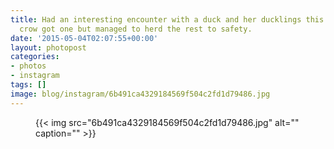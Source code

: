 ```yaml
---
title: Had an interesting encounter with a duck and her ducklings this morning. A
  crow got one but managed to herd the rest to safety.
date: '2015-05-04T02:07:55+00:00'
layout: photopost
categories:
- photos
- instagram
tags: []
image: blog/instagram/6b491ca4329184569f504c2fd1d79486.jpg
---
```


<figure class="photo photo--square">
  {{< img src="6b491ca4329184569f504c2fd1d79486.jpg" alt="" caption="" >}}

</figure>



